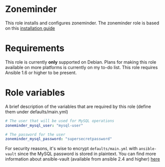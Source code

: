 # Zoneminder

This role installs and configures zoneminder. The zoneminder role is based on this [installation guide](http://zoneminder.readthedocs.io/en/stable/installationguide/debian.html)

# Requirements

This role is currently **only** supported on Debian. Plans for making this role available on more platforms is currently on my to-do list. This role requires Ansible 1.6 or higher to be present. 

# Role variables

A brief description of the variables that are required by this role (define them under defaults/main.yml)

```YAML
# The user that will be used for MySQL operations 
zoneminder_mysql_user: "mysql-user"

# The password for the user 
zoneminder_mysql_password: "supersecretpassword"
```

For security reasons, it's wise to encrypt `defaults/main.yml` with `ansible-vault` since the MySQL password is stored in plaintext. You can find more information about ansible-vault (available from ansible 2.4 and higher) [here](https://docs.ansible.com/ansible/2.4/vault.html)

